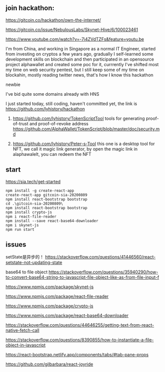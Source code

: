 ## join hackathon:

https://gitcoin.co/hackathon/own-the-internet/

https://gitcoin.co/issue/NebulousLabs/Skynet-Hive/6/100023461

https://www.youtube.com/watch?v=-7i4ZVdTZFs&feature=youtu.be

I'm from China, and working in Singapore as a normal IT Engineer, started from investing on cryptos a few years ago, gradually I self-learned some development skills on blockchain and then participated in an opensource  project alphawallet and created some poc for it, currrently I've shifted most my time on web security pentest,  but I still keep some of my time on blockahin, mostly reading twitter news, that's how I know this hackathon

newbie

I've bid quite some domains already with HNS


I just started today,  still coding, haven't committed yet, the link is https://github.com/lyhistory/hackathon



1. https://github.com/lyhistory/TokenScriptTool
tools for generating proof-of-trust and proof-of-revoke address https://github.com/AlphaWallet/TokenScript/blob/master/doc/security.md

2. https://github.com/lyhistory/Peter-s-Tool
this one is a desktop tool for NFT, we call it magic link generator, by open the magic link in alaphawalelt, you can redeem the NFT


## start

https://sia.tech/get-started

```
npm install -g create-react-app
create-react-app gitcoin-sia-20200809
npm install react-bootstrap bootstrap
cd .\gitcoin-sia-20200809\
npm install react-bootstrap bootstrap
npm install crypto-js
npm i react-file-reader
npm install --save react-base64-downloader
npm i skynet-js
npm run start

```

## issues

setState是异步的！
https://stackoverflow.com/questions/41446560/react-setstate-not-updating-state


base64 to file object
https://stackoverflow.com/questions/35940290/how-to-convert-base64-string-to-javascript-file-object-like-as-from-file-input-f


https://www.npmjs.com/package/skynet-js

https://www.npmjs.com/package/react-file-reader

https://www.npmjs.com/package/crypto-js


https://www.npmjs.com/package/react-base64-downloader

https://stackoverflow.com/questions/44646255/getting-text-from-react-native-fetch-call

https://stackoverflow.com/questions/8390855/how-to-instantiate-a-file-object-in-javascript

https://react-bootstrap.netlify.app/components/tabs/#tab-pane-props

https://github.com/gilbarbara/react-joyride